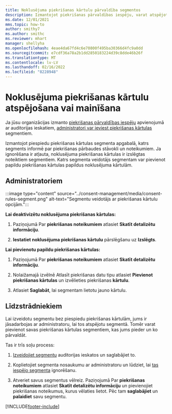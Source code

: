 ```yaml
---
title: Noklusējuma piekrišanas kārtulu pārvaldība segmentos
description: Izmantojot piekrišanas pārvaldības iespēju, varat atspējot vai mainīt noklusējuma piekrišanas kārtulas, ja ir iespējota ignorēšana.
ms.date: 12/01/2021
mms.topic: how-to
author: smithy7
ms.author: smithc
ms.reviewer: mhart
manager: shellyha
ms.openlocfilehash: 4eae4da67fd4c6e70800f495ba30366d4fc9a0dd
ms.sourcegitcommit: e7cdf36a78a2b1dd2850183224d39c8dde46b26f
ms.translationtype: MT
ms.contentlocale: lv-LV
ms.lasthandoff: 02/16/2022
ms.locfileid: "8228948"
---
```

# <a name="disable-or-change-default-consent-rules"></a>Noklusējuma piekrišanas kārtulu atspējošana vai mainīšana

Ja jūsu organizācijas izmanto [piekrišanas pārvaldības iespēju](../consent-management/overview.md) apvienojumā ar auditorijas ieskatiem, [administratori var ieviest piekrišanas kārtulas](activate-consent.md) segmentiem. 

Izmantojot piespiedu piekrišanas kārtulas segmenta apgabalā, katrs segments informē par piekrišanas pārbaudes stāvokli un noteikumiem. Ja ignorēšana ir atļauta, noklusējuma piekrišanas kārtulas ir izslēgtas noteiktiem segmentiem. Katrs segmenta veidotājs segmentam var pievienot papildu piekrišanas kārtulas papildus noklusējuma kārtulām. 

## <a name="for-administrators"></a>Administratoriem

:::image type="content" source="../consent-management/media/consent-rules-segment.png" alt-text="Segmentu veidotājs ar piekrišanas kārtulu opcijām.":::

**Lai deaktivizētu noklusējuma piekrišanas kārtulas:**

1. Paziņojumā Par **piekrišanas noteikumiem** atlasiet **Skatīt detalizētu informāciju**. 

1. **Iestatiet noklusējuma piekrišanas kārtulu** pārslēgšanu uz **Izslēgts**.

**Lai pievienotu papildu piekrišanas kārtulas:**

1. Paziņojumā Par **piekrišanas noteikumiem** atlasiet **Skatīt detalizētu informāciju**. 

1. Nolaižamajā izvēlnē Atlasīt piekrišanas datu tipu atlasiet **Pievienot piekrišanas kārtulas** un izvēlieties piekrišanas **kārtulu**.

1. Atlasiet **Saglabāt**, lai segmentam lietotu jauno kārtulu.

## <a name="for-contributors"></a>Līdzstrādniekiem

Lai izveidotu segmentu bez piespiedu piekrišanas kārtulām, jums ir jāsadarbojas ar administratoru, lai tos atspējotu segmentā. Tomēr varat pievienot savas piekrišanas kārtulas segmentiem, kas jums pieder un ko pārvaldāt.

Tas ir trīs soļu process: 
1. [Izveidojiet segmentu](segments.md) auditorijas ieskatos un saglabājiet to. 

1. Koplietojiet segmenta nosaukumu ar administratoru un lūdziet, lai [tas iespējo segmenta](activate-consent.md) ignorēšanu. 

1. Atveriet savus segmentus vēlreiz. Paziņojumā Par **piekrišanas noteikumiem** atlasiet **Skatīt detalizētu informāciju** un pievienojiet piekrišanas noteikumus, kurus vēlaties lietot. Pēc tam **saglabājiet** un **palaidiet** savu segmentu.



[!INCLUDE[footer-include](../includes/footer-banner.md)] 
